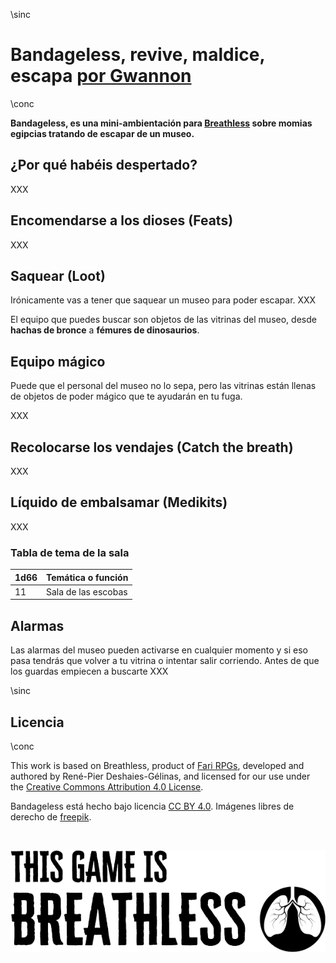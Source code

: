 \sinc

# Bandageless, revive, maldice, escapa [por Gwannon](https://gwannon.itch.io/bandageless-breathless)

\conc

**Bandageless, es una mini-ambientación para [Breathless](https://fari-rpgs.itch.io/breathless-srd) sobre momias egipcias tratando de escapar de un museo.**

## ¿Por qué habéis despertado?

XXX

## Encomendarse a los dioses (Feats)

XXX

## Saquear (Loot)

Irónicamente vas a tener que saquear un museo para poder escapar. XXX

El equipo que puedes buscar son objetos de las vitrinas del museo, desde **hachas de bronce** a **fémures de dinosaurios**.

## Equipo mágico 

Puede que el personal del museo no lo sepa, pero las vitrinas están llenas de objetos de poder mágico que te ayudarán en tu fuga.

XXX

## Recolocarse los vendajes (Catch the breath)

XXX

## Líquido de embalsamar (Medikits)

XXX

### Tabla de tema de la sala

|1d66|Temática o función|
|---|---|
|11|Sala de las escobas|

## Alarmas

Las alarmas del museo pueden activarse en cualquier momento y si eso pasa tendrás que volver a tu vitrina o intentar salir corriendo. Antes de que los guardas empiecen a buscarte XXX

\sinc

## Licencia 

\conc

This work is based on Breathless, product of [Fari RPGs](https://farirpgs.com/), developed and authored by René-Pier Deshaies-Gélinas, and licensed for our use under the [Creative Commons Attribution 4.0 License](https://creativecommons.org/licenses/by/4.0/).

Bandageless está hecho bajo licencia [CC BY 4.0](https://creativecommons.org/licenses/by/4.0/legalcode.es). Imágenes libres de derecho de [freepik](https://www.freepik.com/).

&nbsp;

[![This game is Breathless](./images/breathless.png "This game is Breathless")](https://fari-rpgs.itch.io/breathless-srd "This game is Breathless")
